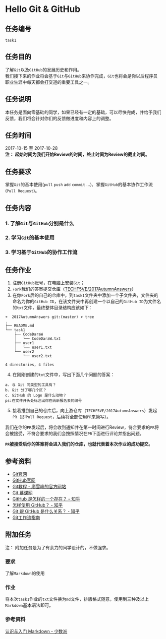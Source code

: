 # Hello Git & GitHub
## 任务编号
`task1`

## 任务目的
了解`Git`以及`GitHub`的发展历史和作用。  
我们接下来的作业将会基于`Git`与`GitHub`来协作完成，`Git`也将会是你以后程序员职业生涯中每天都会打交道的重要工具之一。

## 任务说明
本任务是面向零基础的同学，如果已经有一定的基础，可以尽快完成，并给予我们反馈，我们将会针对你们的反馈做进度和内容上的调整。

## 任务时间
2017-10-15 至 2017-10-28  
__注： 起始时间为我们开始Review的时间，终止时间为Review的截止时间。__

## 任务要求
掌握`Git`的基本使用(`pull` `push` `add` `commit` ...)，掌握`GitHub`的基本协作工作流(`Pull Request`)。

## 任务内容
### 1. 了解`Git`与`GitHub`分别是什么
### 2. 学习`Git`的基本使用
### 3. 学习基于`GitHub`的协作工作流

## 任务作业
1. 注册`GitHub`账号，在电脑上安装`Git`；  
2. `Fork`我们的答案提交仓库（[TECHF5VE/2017AutumnAnswers](https://github.com/TECHF5VE/2017AutumnAnswers)）
3. 在你`Fork`后的自己的仓库中，到`task1`文件夹中添加一个子文件夹，文件夹的命名为你的`GitHub ID`，在该文件夹中再创建一个以自己的`GitHub ID`为文件名的`txt`文件，最终整体目录结构应该如下：

```
➜  2017AutumnAnswers git:(master) ✗ tree
.
├── README.md
└── task1
    ├── CodeDaraW
    │   └── CodeDaraW.txt
    ├── user1
    │   └── user1.txt
    └── user2
        └── user2.txt

4 directories, 4 files
```
4. 在刚刚创建的`txt`文件中，写出下面几个问题的答案：
```
a. 与 Git 同类型的工具有？
b. Git 分了哪几个区？
c. GitHub 的 Logo 是什么动物？
ps:在文件开头处标注出你在纳新报名表的编号
```

5. 接着推到自己的仓库后，向上游仓库（`TECHF5VE/2017AutumnAnswers`）发起`PR`（即`Pull Request`，后续将全部使用`PR`来简写）。

我们在你的`PR`发起后，将会收到通知并在第一时间进行Review，符合要求的`PR`将会被接受，不符合要求的我们会按照情况在`PR`下面进行评论并指出问题。  

__`PR`被接受后你的答案将会进入我们的仓库，也就代表着本次作业的成功提交。__

## 参考资料
- [Git官网](https://git-scm.com/)
- [GitHub官网](https://github.com)
- [Git教程 - 廖雪峰的官方网站](https://www.liaoxuefeng.com/wiki/0013739516305929606dd18361248578c67b8067c8c017b000)
- [Git 慕课网](http://www.imooc.com/search/?words=git)
- [GitHub 是怎样的一个存在？ - 知乎](https://www.zhihu.com/question/28976652)
- [怎样使用 GitHub？ - 知乎](https://www.zhihu.com/question/20070065)
- [Git 跟 GitHub 是什么关系？ - 知乎](https://www.zhihu.com/question/21907548)
- [Git工作流指南](https://github.com/xirong/my-git/blob/master/git-workflow-tutorial.md)

## 附加任务
注： 附加任务是为了有余力的同学设计的，不做强求。  
### 要求
了解`Markdown`的使用
### 作业
将本次`task1`作业的`txt`文件换为`md`文件，排版格式随意，使用到三种及以上`Markdown`基本语法即可。
### 参考资料
[认识与入门 Markdown - 少数派](https://sspai.com/post/25137)
